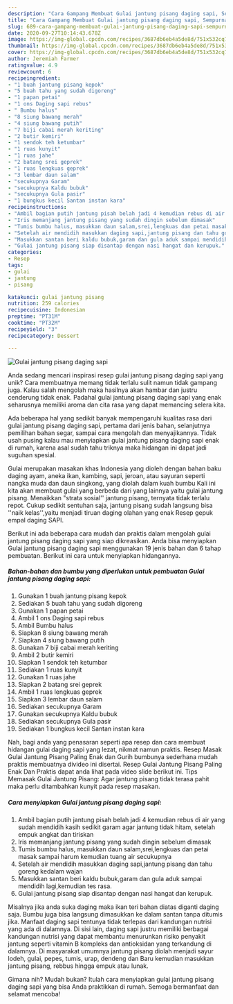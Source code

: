 ```yaml
---
description: "Cara Gampang Membuat Gulai jantung pisang daging sapi, Sempurna"
title: "Cara Gampang Membuat Gulai jantung pisang daging sapi, Sempurna"
slug: 689-cara-gampang-membuat-gulai-jantung-pisang-daging-sapi-sempurna
date: 2020-09-27T10:14:43.678Z
image: https://img-global.cpcdn.com/recipes/3687db6eb4a5de8d/751x532cq70/gulai-jantung-pisang-daging-sapi-foto-resep-utama.jpg
thumbnail: https://img-global.cpcdn.com/recipes/3687db6eb4a5de8d/751x532cq70/gulai-jantung-pisang-daging-sapi-foto-resep-utama.jpg
cover: https://img-global.cpcdn.com/recipes/3687db6eb4a5de8d/751x532cq70/gulai-jantung-pisang-daging-sapi-foto-resep-utama.jpg
author: Jeremiah Farmer
ratingvalue: 4.9
reviewcount: 6
recipeingredient:
- "1 buah jantung pisang kepok"
- "5 buah tahu yang sudah digoreng"
- "1 papan petai"
- "1 ons Daging sapi rebus"
- " Bumbu halus"
- "8 siung bawang merah"
- "4 siung bawang putih"
- "7 biji cabai merah keriting"
- "2 butir kemiri"
- "1 sendok teh ketumbar"
- "1 ruas kunyit"
- "1 ruas jahe"
- "2 batang srei geprek"
- "1 ruas lengkuas geprek"
- "3 lembar daun salam"
- "secukupnya Garam"
- "secukupnya Kaldu bubuk"
- "secukupnya Gula pasir"
- "1 bungkus kecil Santan instan kara"
recipeinstructions:
- "Ambil bagian putih jantung pisah belah jadi 4 kemudian rebus di air yang sudah mendidih kasih sedikit garam agar jantung tidak hitam, setelah empuk angkat dan tiriskan"
- "Iris memanjang jantung pisang yang sudah dingin sebelum dimasak"
- "Tumis bumbu halus, masukkan daun salam,srei,lengkuas dan petai masak sampai harum kemudian tuang air secukupnya"
- "Setelah air mendidih masukkan daging sapi,jantung pisang dan tahu goreng kedalam wajan"
- "Masukkan santan beri kaldu bubuk,garam dan gula aduk sampai mendidih lagi,kemudian tes rasa."
- "Gulai jantung pisang siap disantap dengan nasi hangat dan kerupuk."
categories:
- Resep
tags:
- gulai
- jantung
- pisang

katakunci: gulai jantung pisang 
nutrition: 259 calories
recipecuisine: Indonesian
preptime: "PT31M"
cooktime: "PT32M"
recipeyield: "3"
recipecategory: Dessert

---
```



![Gulai jantung pisang daging sapi](https://img-global.cpcdn.com/recipes/3687db6eb4a5de8d/751x532cq70/gulai-jantung-pisang-daging-sapi-foto-resep-utama.jpg)

Anda sedang mencari inspirasi resep gulai jantung pisang daging sapi yang unik? Cara membuatnya memang tidak terlalu sulit namun tidak gampang juga. Kalau salah mengolah maka hasilnya akan hambar dan justru cenderung tidak enak. Padahal gulai jantung pisang daging sapi yang enak seharusnya memiliki aroma dan cita rasa yang dapat memancing selera kita.

Ada beberapa hal yang sedikit banyak mempengaruhi kualitas rasa dari gulai jantung pisang daging sapi, pertama dari jenis bahan, selanjutnya pemilihan bahan segar, sampai cara mengolah dan menyajikannya. Tidak usah pusing kalau mau menyiapkan gulai jantung pisang daging sapi enak di rumah, karena asal sudah tahu triknya maka hidangan ini dapat jadi suguhan spesial.

Gulai merupakan masakan khas Indonesia yang dioleh dengan bahan baku daging ayam, aneka ikan, kambing, sapi, jeroan, atau sayuran seperti nangka muda dan daun singkong, yang diolah dalam kuah bumbu Kali ini kita akan membuat gulai yang berbeda dari yang lainnya yaitu gulai jantung pisang. Menaikkan &#34;strata sosial&#39;&#39; jantung pisang, ternyata tidak terlalu repot. Cukup sedikit sentuhan saja, jantung pisang sudah langsung bisa &#39;&#39;naik kelas&#39;&#39;,yaitu menjadi tiruan daging olahan yang enak Resep gepuk empal daging SAPI.


Berikut ini ada beberapa cara mudah dan praktis dalam mengolah gulai jantung pisang daging sapi yang siap dikreasikan. Anda bisa menyiapkan Gulai jantung pisang daging sapi menggunakan 19 jenis bahan dan 6 tahap pembuatan. Berikut ini cara untuk menyiapkan hidangannya.

<!--inarticleads1-->

##### Bahan-bahan dan bumbu yang diperlukan untuk pembuatan Gulai jantung pisang daging sapi:

1. Gunakan 1 buah jantung pisang kepok
1. Sediakan 5 buah tahu yang sudah digoreng
1. Gunakan 1 papan petai
1. Ambil 1 ons Daging sapi rebus
1. Ambil  Bumbu halus
1. Siapkan 8 siung bawang merah
1. Siapkan 4 siung bawang putih
1. Gunakan 7 biji cabai merah keriting
1. Ambil 2 butir kemiri
1. Siapkan 1 sendok teh ketumbar
1. Sediakan 1 ruas kunyit
1. Gunakan 1 ruas jahe
1. Siapkan 2 batang srei geprek
1. Ambil 1 ruas lengkuas geprek
1. Siapkan 3 lembar daun salam
1. Sediakan secukupnya Garam
1. Gunakan secukupnya Kaldu bubuk
1. Sediakan secukupnya Gula pasir
1. Sediakan 1 bungkus kecil Santan instan kara


Nah, bagi anda yang penasaran seperti apa resep dan cara membuat hidangan gulai daging sapi yang lezat, nikmat namun praktis. Resep Masak Gulai Jantung Pisang Paling Enak dan Gurih bumbunya sederhana mudah praktis membuatnya divideo ini disertai. Resep Gulai Jantung Pisang Paling Enak Dan Praktis dapat anda lihat pada video slide berikut ini. Tips Memasak Gulai Jantung Pisang: Agar jantung pisang tidak terasa pahit maka perlu ditambahkan kunyit pada resep masakan. 

<!--inarticleads2-->

##### Cara menyiapkan Gulai jantung pisang daging sapi:

1. Ambil bagian putih jantung pisah belah jadi 4 kemudian rebus di air yang sudah mendidih kasih sedikit garam agar jantung tidak hitam, setelah empuk angkat dan tiriskan
1. Iris memanjang jantung pisang yang sudah dingin sebelum dimasak
1. Tumis bumbu halus, masukkan daun salam,srei,lengkuas dan petai masak sampai harum kemudian tuang air secukupnya
1. Setelah air mendidih masukkan daging sapi,jantung pisang dan tahu goreng kedalam wajan
1. Masukkan santan beri kaldu bubuk,garam dan gula aduk sampai mendidih lagi,kemudian tes rasa.
1. Gulai jantung pisang siap disantap dengan nasi hangat dan kerupuk.


Misalnya jika anda suka daging maka ikan teri bahan diatas diganti daging saja. Bumbu juga bisa langsung dimasukkan ke dalam santan tanpa ditumis jika. Manfaat daging sapi tentunya tidak terlepas dari kandungan nutrisi yang ada di dalamnya. Di sisi lain, daging sapi justru memiliki berbagai kandungan nutrisi yang dapat membantu menurunkan risiko penyakit jantung seperti vitamin B kompleks dan antioksidan yang terkandung di dalamnya. Di masyarakat umumnya jantung pisang diolah menjadi sayur lodeh, gulai, pepes, tumis, urap, dendeng dan Baru kemudian masukkan jantung pisang, rebbus hingga empuk atau lunak. 

Gimana nih? Mudah bukan? Itulah cara menyiapkan gulai jantung pisang daging sapi yang bisa Anda praktikkan di rumah. Semoga bermanfaat dan selamat mencoba!
